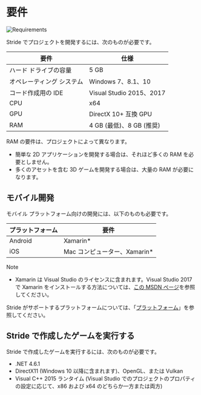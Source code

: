 # 要件

![Requirements](media/requirements.png)

Stride でプロジェクトを開発するには、次のものが必要です。

| 要件     | 仕様
|-----------------|----------------
|ハード ドライブの容量 | 5 GB
| オペレーティング システム | Windows 7、8.1、10
| コード作成用の IDE | Visual Studio 2015、2017
| CPU | x64
| GPU | DirectX 10+ 互換 GPU
| RAM | 4 GB (最低)、8 GB (推奨)

RAM の要件は、プロジェクトによって異なります。

* 簡単な 2D アプリケーションを開発する場合は、それほど多くの RAM を必要としません。
* 多くのアセットを含む 3D ゲームを開発する場合は、大量の RAM が必要になります。

## モバイル開発

モバイル プラットフォーム向けの開発には、以下のものも必要です。

| プラットフォーム | 要件
|----------|-------
| Android  | Xamarin*
| iOS      | Mac コンピューター、Xamarin*

> [!NOTE]
> * Xamarin は Visual Studio のライセンスに含まれます。Visual Studio 2017 で Xamarin をインストールする方法については、[この MSDN ページ](https://docs.microsoft.com/ja-jp/visualstudio/cross-platform/setup-and-install)を参照してください。

Stride がサポートするプラットフォームについては、「[プラットフォーム](../platforms/index.md)」を参照してください。

## Stride で作成したゲームを実行する

Stride で作成したゲームを実行するには、次のものが必要です。

- .NET 4.6.1
- DirectX11 (Windows 10 以降に含まれます)、OpenGL、または Vulkan
- Visual C++ 2015 ランタイム (Visual Studio でのプロジェクトのプロパティの設定に応じて、x86 および x64 のどちらか一方または両方)
